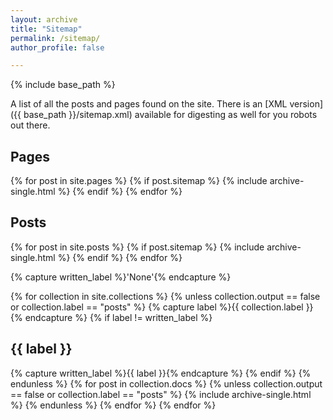```yaml
---
layout: archive
title: "Sitemap"
permalink: /sitemap/
author_profile: false

---
```


{% include base_path %}

A list of all the posts and pages found on the site. There is an [XML version]({{ base_path }}/sitemap.xml) available for digesting as well for you robots out there.

<h2>Pages</h2>
{% for post in site.pages %}
  {% if post.sitemap %}
	{% include archive-single.html %}
  {% endif %}
{% endfor %}

<h2>Posts</h2>
{% for post in site.posts %}
  {% if post.sitemap %}
    {% include archive-single.html %}
  {% endif %}
{% endfor %}

{% capture written_label %}'None'{% endcapture %}

{% for collection in site.collections %}
{% unless collection.output == false or collection.label == "posts" %}
  {% capture label %}{{ collection.label }}{% endcapture %}
  {% if label != written_label %}
  <h2>{{ label }}</h2>
  {% capture written_label %}{{ label }}{% endcapture %}
  {% endif %}
{% endunless %}
{% for post in collection.docs %}
  {% unless collection.output == false or collection.label == "posts" %}
  {% include archive-single.html %}
  {% endunless %}
{% endfor %}
{% endfor %}